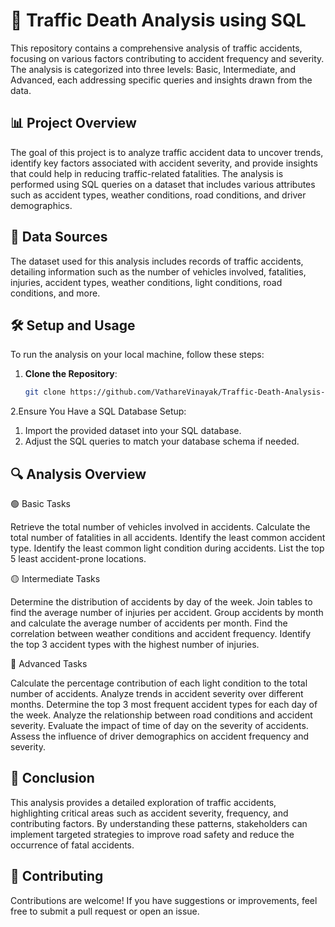 # 🚦 Traffic Death Analysis using SQL


This repository contains a comprehensive analysis of traffic accidents, focusing on various factors contributing to accident frequency and severity. The analysis is categorized into three levels: Basic, Intermediate, and Advanced, each addressing specific queries and insights drawn from the data.

## 📊 Project Overview


The goal of this project is to analyze traffic accident data to uncover trends, identify key factors associated with accident severity, and provide insights that could help in reducing traffic-related fatalities. The analysis is performed using SQL queries on a dataset that includes various attributes such as accident types, weather conditions, road conditions, and driver demographics.

## 📁 Data Sources


The dataset used for this analysis includes records of traffic accidents, detailing information such as the number of vehicles involved, fatalities, injuries, accident types, weather conditions, light conditions, road conditions, and more.

## 🛠️ Setup and Usage


To run the analysis on your local machine, follow these steps:

1. **Clone the Repository**:
   ```bash
   git clone https://github.com/VathareVinayak/Traffic-Death-Analysis-SQL.git

2.Ensure You Have a SQL Database Setup:

1. Import the provided dataset into your SQL database.
2. Adjust the SQL queries to match your database schema if needed.



## 🔍 Analysis Overview
🟢 Basic Tasks

Retrieve the total number of vehicles involved in accidents.
Calculate the total number of fatalities in all accidents.
Identify the least common accident type.
Identify the least common light condition during accidents.
List the top 5 least accident-prone locations.

🟡 Intermediate Tasks

Determine the distribution of accidents by day of the week.
Join tables to find the average number of injuries per accident.
Group accidents by month and calculate the average number of accidents per month.
Find the correlation between weather conditions and accident frequency.
Identify the top 3 accident types with the highest number of injuries.

🔴 Advanced Tasks

Calculate the percentage contribution of each light condition to the total number of accidents.
Analyze trends in accident severity over different months.
Determine the top 3 most frequent accident types for each day of the week.
Analyze the relationship between road conditions and accident severity.
Evaluate the impact of time of day on the severity of accidents.
Assess the influence of driver demographics on accident frequency and severity.


## 📝 Conclusion


This analysis provides a detailed exploration of traffic accidents, highlighting critical areas such as accident severity, frequency, and contributing factors. By understanding these patterns, stakeholders can implement targeted strategies to improve road safety and reduce the occurrence of fatal accidents.

## 🤝 Contributing


Contributions are welcome! If you have suggestions or improvements, feel free to submit a pull request or open an issue.
